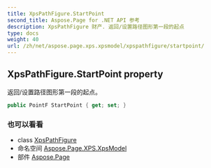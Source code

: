 ```yaml
---
title: XpsPathFigure.StartPoint
second_title: Aspose.Page for .NET API 参考
description: XpsPathFigure 财产. 返回/设置路径图形第一段的起点
type: docs
weight: 40
url: /zh/net/aspose.page.xps.xpsmodel/xpspathfigure/startpoint/
---
```

## XpsPathFigure.StartPoint property

返回/设置路径图形第一段的起点。

```csharp
public PointF StartPoint { get; set; }
```

### 也可以看看

* class [XpsPathFigure](../)
* 命名空间 [Aspose.Page.XPS.XpsModel](../../xpspathfigure/)
* 部件 [Aspose.Page](../../../)


